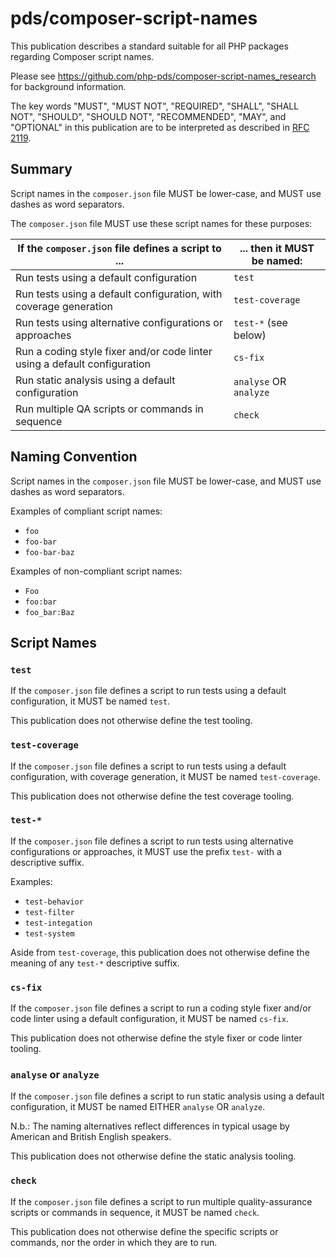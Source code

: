 # pds/composer-script-names

This publication describes a standard suitable for all PHP packages regarding
Composer script names.

Please see <https://github.com/php-pds/composer-script-names_research> for
background information.

The key words "MUST", "MUST NOT", "REQUIRED", "SHALL", "SHALL NOT", "SHOULD",
"SHOULD NOT", "RECOMMENDED", "MAY", and "OPTIONAL" in this publication are to be
interpreted as described in [RFC 2119](http://tools.ietf.org/html/rfc2119).

## Summary

Script names in the `composer.json` file MUST be lower-case, and MUST use dashes
as word separators.

The `composer.json` file MUST use these script names for these purposes:

| If the `composer.json` file defines a script to ...                       | ... then it MUST be named: |
|-------------------------------------------------------------------------- | -------------------------- |
| Run tests using a default configuration                                   | `test`                     |
| Run tests using a default configuration, with coverage generation         | `test-coverage`            |
| Run tests using alternative configurations or approaches                  | `test-*` (see below)       |
| Run a coding style fixer and/or code linter using a default configuration | `cs-fix`                   |
| Run static analysis using a default configuration                         | `analyse` OR `analyze`     |
| Run multiple QA scripts or commands in sequence                           | `check`                    |

## Naming Convention

Script names in the `composer.json` file MUST be lower-case, and MUST use dashes
as word separators.

Examples of compliant script names:

- `foo`
- `foo-bar`
- `foo-bar-baz`

Examples of non-compliant script names:

- `Foo`
- `foo:bar`
- `foo_bar:Baz`

## Script Names

### `test`

If the `composer.json` file defines a script to run tests using a default
configuration, it MUST be named `test`.

This publication does not otherwise define the test tooling.

### `test-coverage`

If the `composer.json` file defines a script to run tests using a default
configuration, with coverage generation, it MUST be named `test-coverage`.

This publication does not otherwise define the test coverage tooling.

### `test-*`

If the `composer.json` file defines a script to run tests using alternative
configurations or approaches, it MUST use the prefix `test-` with a descriptive
suffix.

Examples:

- `test-behavior`
- `test-filter`
- `test-integation`
- `test-system`

Aside from `test-coverage`, this publication does not otherwise define the
meaning of any `test-*` descriptive suffix.

### `cs-fix`

If the `composer.json` file defines a script to run a coding style fixer
and/or code linter using a default configuration, it MUST be named `cs-fix`.

This publication does not otherwise define the style fixer or code linter
tooling.

### `analyse` or `analyze`

If the `composer.json` file defines a script to run static analysis using a
default configuration, it MUST be named EITHER `analyse` OR `analyze`.

N.b.: The naming alternatives reflect differences in typical usage by American
and British English speakers.

This publication does not otherwise define the static analysis tooling.

### `check`

If the `composer.json` file defines a script to run multiple quality-assurance
scripts or commands in sequence, it MUST be named `check`.

This publication does not otherwise define the specific scripts or commands,
nor the order in which they are to run.
